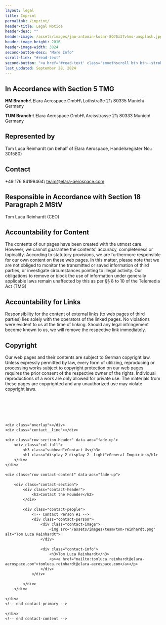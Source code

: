 ```yaml
---
layout: legal
title: Imprint
permalink: /imprint/
header-title: Legal Notice
header-desc: ""
header-image: /assets/images/jan-antonin-kolar-8QJSi37vhms-unsplash.jpg
header-image-height: 2016
header-image-width: 3024
second-button-desc: "More Info"
scroll-link: "#read-text"
second-button: "<a href='#read-text' class='smoothscroll btn btn--stroke'>Learn More</a>"
last_updated: September 28, 2024
---
```


## In Accordance with Section 5 TMG

**HM Branch:**\\
Elara Aerospace GmbH\\
Lothstraße 21\\
80335 Munich\\
Germany

**TUM Branch:**\\
Elara Aerospace GmbH\\
Arcisstrasse 21\\
80333 Munich\\
Germany

## Represented by

Tom Luca Reinhardt (on behalf of Elara Aerospace, Handelsregister No.: 301580)

## Contact

+49 176 84199464\\
team@elara-aerospace.com

## Responsible in Accordance with Section 18 Paragraph 2 MStV

Tom Luca Reinhardt (CEO)

## Accountability for Content

The contents of our pages have been created with the utmost care. However, we cannot guarantee the contents' accuracy, completeness or topicality. According to statutory provisions, we are furthermore responsible for our own content on these web pages. In this matter, please note that we are not obliged to monitor the transmitted or saved information of third parties, or investigate circumstances pointing to illegal activity. Our obligations to remove or block the use of information under generally applicable laws remain unaffected by this as per §§ 8 to 10 of the Telemedia Act (TMG)

## Accountability for Links

Responsibility for the content of external links (to web pages of third parties) lies solely with the operators of the linked pages. No violations were evident to us at the time of linking. Should any legal infringement become known to us, we will remove the respective link immediately.

## Copyright

Our web pages and their contents are subject to German copyright law. Unless expressly permitted by law, every form of utilizing, reproducing or processing works subject to copyright protection on our web pages requires the prior consent of the respective owner of the rights. Individual reproductions of a work are only allowed for private use. The materials from these pages are copyrighted and any unauthorized use may violate copyright laws.
<br /><br /><br /><br /><br /><br />

<!-- contact
    ================================================== -->
<style>
    .contact-section {
          background-color: #f9f9f9;
          padding: 20px;
          border: 1px solid #ddd;
          max-width: 800px;
          margin: 20px auto;
          border-radius: 8px;
          box-shadow: 0 4px 6px rgba(0, 0, 0, 0.1);
        }
    
        .contact-header {
          text-align: center;
          margin-bottom: 20px;
        }
    
        .contact-header h2 {
          margin: 0;
          color: #333;
        }
    
        .contact-people {
          display: flex;
          justify-content: space-between;
          gap: 20px;
        }
    
        .contact-person {
          background-color: #fff;
          border-radius: 8px;
          padding: 15px;
          flex: 1;
          text-align: center; /* Center-align content */
          box-shadow: 0 2px 4px rgba(0, 0, 0, 0.1);
        }
    
        .contact-image img {
          width: 100px;
          height: 100px;
          border-radius: 50%;
          object-fit: cover;
        }
    
        .contact-info {
          margin-top: 10px; /* Space between image and text */
        }
    
        .contact-info h3 {
          margin: 5px 0;
          font-size: 1.2em;
          color: #444;
        }
    
        .contact-info a {
          color: #007BFF;
          text-decoration: none;
        }
    
        .contact-info a:hover {
          text-decoration: underline;
        }
        
        @media (max-width: 768px) {
          .contact-people {
            flex-direction: column; /* Stack contacts vertically on smaller screens */
            gap: 15px; 
          }
        }
</style>
<section id="contact" class="s-contact">

    <div class="overlay"></div>
    <div class="contact__line"></div>

    <div class="row section-header" data-aos="fade-up">
        <div class="col-full">
            <h3 class="subhead">Contact Us</h3>
            <h1 class="display-2 display-2--light">General Inquiries</h1>
        </div>
    </div>

    <div class="row contact-content" data-aos="fade-up">

        <div class="contact-section">
            <div class="contact-header">
                <h2>Contact the Founder</h2>
            </div>

            <div class="contact-people">
                <!-- Contact Person #1 -->
                <div class="contact-person">
                    <div class="contact-image">
                        <img src="/assets/images/team/tom-reinhardt.png" alt="Tom Luca Reinhardt">
                    </div>

                    <div class="contact-info">
                        <h3>Tom Luca Reinhardt</h3>
                        <p><a href="mailto:tomluca.reinhardt@elara-aerospace.com">tomluca.reinhardt@elara-aerospace.com</a></p>
                    </div>
                </div>

            </div>
        </div>

    </div>
    <!-- end contact-primary -->

    </div>
    <!-- end contact-content -->

</section>
<!-- end s-contact -->

